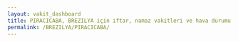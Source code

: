 ```yaml
---
layout: vakit_dashboard
title: PIRACICABA, BREZILYA için iftar, namaz vakitleri ve hava durumu - ilçe/eyalet seç
permalink: /BREZILYA/PIRACICABA/
---
```


<script type="text/javascript">
  var GLOBAL_COUNTRY = 'BREZILYA';
  var GLOBAL_CITY = 'PIRACICABA';
  var GLOBAL_STATE = '';
  var lat = 72;
  var lon = 21;
</script>
